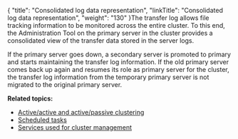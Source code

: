 {
    "title": "Consolidated log data representation",
    "linkTitle": "Consolidated log data representation",
    "weight": "130"
}The transfer log allows file tracking information to be monitored across the entire cluster. To this end, the Administration Tool on the primary server in the cluster provides a consolidated view of the transfer data stored in the server logs.

If the primary server goes down, a secondary server is promoted to primary and starts maintaining the transfer log information. If the old primary server comes back up again and resumes its role as primary server for the cluster, the transfer log information from the temporary primary server is not migrated to the original primary server.

**Related topics:**

-   [Active/active and active/passive clustering](../c_st_active-active_active-passive_clustering)
-   [Scheduled tasks](../c_st_scheduled_tasks)
-   [Services used for cluster management](../c_st_services_used_for_cluster_management)
